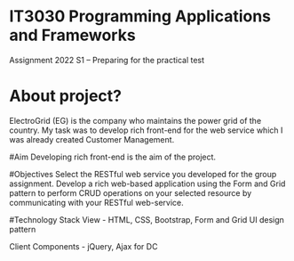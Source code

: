 # IT3030 Programming Applications and Frameworks 

Assignment 2022 S1 – Preparing for the practical test

# About project?
ElectroGrid (EG) is the company who maintains the power grid of the country. My task was to develop rich front-end for the web service which I was already created Customer Management.

#Aim
Developing rich front-end is the aim of the project.

#Objectives
Select the RESTful web service you developed for the group assignment. Develop a rich web-based application using the Form and Grid pattern to perform CRUD operations on your selected resource by communicating with your RESTful web-service.

#Technology Stack
View - HTML, CSS, Bootstrap, Form and Grid UI design pattern

Client Components - jQuery, Ajax for DC

